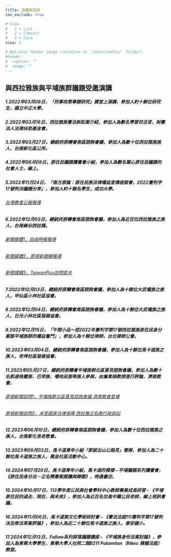 ```yaml
---
title: 演講與訪談
cms_exclude: true

# View.
#   1 = List
#   2 = Compact
#   3 = Card
view: 1

# Optional header image (relative to `static/media/` folder).
#header:
#  caption: ""
#  image: ""
--- 
```


## 與西拉雅族與平埔族群議題受邀演講

##### 1.2022年03月08日，「刑事政策專題研究」課堂上演講，參加人約十餘位研究生，國立中正大學。

##### 2.2022年03月16日，西拉雅族憲法訴訟案介紹，參加人為數名學習司法官，財團法人法律扶助基金會。

##### 3.2022年03月27日，總統府原轉會南區諮詢會議，參加人為數十位西拉雅族族人，台南新化區公所。

##### 4.2022年06月09日，原住民議題讀書會小組，參加人為數名關心原住民議題的社會人士，線上。

##### 5.2022年11月24日，「南方原論：原住民族法律權益宣導座談會，2022憲判字17號判決議題分享」，參加人約十餘名學生，成功大學。

###### [台灣教會公報報導](https://tcnn.org.tw/archives/130930?fbclid=IwAR237TxtHTO2N8qv1BDjJ7SHaNDCPXX-SFYCz-DAlnZJTLXF6-oroFZBuEo)

##### 6.2022年12月03日，總統府原轉會南區諮詢會議，參加人為近百位西拉雅族之族人，台南綠谷西拉雅。

###### [新聞媒體1，自由時報報導](https://news.ltn.com.tw/news/life/breakingnews/4143715?utm_medium=R&utm_campaign=SHARE&utm_source=FACEBOOK&fbclid=IwAR2nxTnf8glx4wpqxMdu-ap0y_ePSphSY-rT-tJ7ha_a_osKyJ8dA-yDsbA)
###### [新聞媒體2，原視新聞網報導](https://news.ipcf.org.tw/60430?fbclid=IwAR2_OELx_ubUpkgLA1YzOShCaj3uNSWDFJJIJZ8uMuS-qX9KE9EVYn8p_kc)
###### [新聞媒體3，TaiwanPlus訪問影片](https://www.youtube.com/watch?v=W957C2Ksd28&ab_channel=TaiwanPlusNews)

##### 7.2022年12月03日，總統府原轉會南區諮詢會議，參加人為十餘位大武壠族之族人，甲仙區小林社區協會。

##### 8.2022年12月04日，總統府原轉會南區諮詢會議，參加人為十餘位大武壠族之族人，日光小林社區發展協會。

##### 9.2022年12月15日，「午間小品～從2022年憲判字第17號西拉雅族原住民身分案談平埔族群的權益奮鬥」，參加人為十餘位律師，台北律師公會。

##### 10.2023年03月04日，總統府原轉會南區諮詢會議，參加人為十餘位馬卡道族之族人，老埤社區發展協會。

##### 11.2023年05月27日，總統府原轉會平埔族群北區意見諮詢會議，參加人為數十名凱達格蘭族、巴宰族、噶哈巫族等族人參與，由詹素娟教授進行評論，濟南教會。

###### [原視新聞訪問1，平埔族群北區意見諮詢會議 濟南教會登場](https://www.youtube.com/watch?v=8WhGxMliZw4)
###### [原視新聞訪問2，未受國家法律保障 西拉雅正名敗行政訴訟](https://www.youtube.com/watch?v=WbcHsorInwI)

##### 12.2023年06月10日，總統府原轉會南區諮詢會議，參加人為數十位西拉雅族之族人，台南新化長老教會。

##### 13.2023年09月03日，馬卡道青年小組「那就沿山公路見」營隊，參加人為二十餘位馬卡道族之族人，萬金社區活動中心。

##### 14.2024年07月20日，馬卡道青年小組，馬卡道的模樣 – 平埔議題系列讀書會，《原住民身分法－正名釋憲案閱讀與辯證》，時遇書店。

##### 15.2024年10月17日，113學年度公民與社會學科中心教師專業成長研習 – 《平埔原住民的過去、現在、與未來》，參加人為近百名位高中職公民老師，線上視訊會議。

##### 16.2024年11月06日，馬卡道族文化學術研討會 – 《憲法法庭111憲判字第17號判決及修法草案評論》，參加人為近二十餘位馬卡道族之族人，泰安國小。

##### 17.2024年12月13日，Follow系列部落議題講座 – 《平埔族身份法案討論》，參加人為東華大學學生，東華大學人社院二館B211 Palamitan〔Rikec 模擬法庭〕教室。



